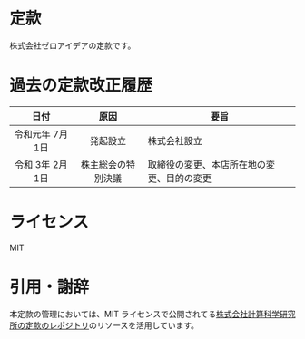 # 定款
株式会社ゼロアイデアの定款です。

# 過去の定款改正履歴
| 日付 | 原因 | 要旨
|:----------------:|:------------------: |---------------------
| 令和元年 7月 1日 | 発起設立 | 株式会社設立
| 令和 3年 2月 1日 | 株主総会の特別決議 | 取締役の変更、本店所在地の変更、目的の変更

# ライセンス
MIT

# 引用・謝辞
本定款の管理においては、MIT ライセンスで公開されてる[株式会社計算科学研究所の定款のレポジトリ](https://github.com/ricosjp/Articles)のリソースを活用しています。